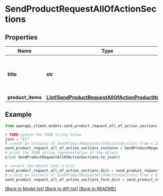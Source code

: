 # SendProductRequestAllOfActionSections


## Properties
Name | Type | Description | Notes
------------ | ------------- | ------------- | -------------
**title** | **str** | Title of the section. Example: the-section-title | [optional] 
**product_items** | [**List[SendProductRequestAllOfActionProductItems]**](SendProductRequestAllOfActionProductItems.md) |  | [optional] 

## Example

```python
from openapi_client.models.send_product_request_all_of_action_sections import SendProductRequestAllOfActionSections

# TODO update the JSON string below
json = "{}"
# create an instance of SendProductRequestAllOfActionSections from a JSON string
send_product_request_all_of_action_sections_instance = SendProductRequestAllOfActionSections.from_json(json)
# print the JSON string representation of the object
print SendProductRequestAllOfActionSections.to_json()

# convert the object into a dict
send_product_request_all_of_action_sections_dict = send_product_request_all_of_action_sections_instance.to_dict()
# create an instance of SendProductRequestAllOfActionSections from a dict
send_product_request_all_of_action_sections_form_dict = send_product_request_all_of_action_sections.from_dict(send_product_request_all_of_action_sections_dict)
```
[[Back to Model list]](../README.md#documentation-for-models) [[Back to API list]](../README.md#documentation-for-api-endpoints) [[Back to README]](../README.md)


